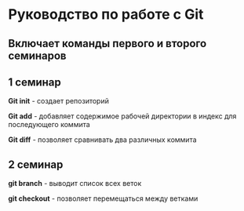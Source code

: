 # Руководство по работе с Git
## Включает команды первого и второго семинаров

## 1 семинар
**Git init** - создает репозиторий

**Git add** - добавляет содержимое рабочей директории в индекс для последующего коммита

**Git diff** - позволяет сравнивать два различных коммита

## 2 семинар

**git branch** - выводит список всех веток

**git checkout** - позволяет перемещаться между ветками


